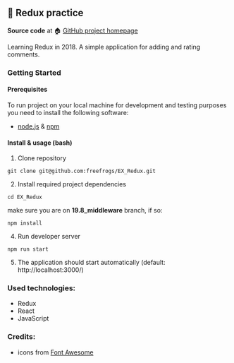 ## :book: Redux practice

**Source code** at :house: [GitHub project homepage]( https://github.com/freefrogs/EX_Redux)

Learning Redux in 2018. A simple application for adding and rating comments.

### Getting Started
#### Prerequisites
To run project on your local machine for development and testing purposes you need to install the following software:
* [node.js](https://nodejs.org/en/) & [npm](https://www.npmjs.com/get-npm)
#### Install & usage (bash)
1. Clone repository 
```
git clone git@github.com:freefrogs/EX_Redux.git
```
2. Install required project dependencies
```
cd EX_Redux
```
make sure you are on **19.8_middleware** branch, if so:
```
npm install
```

4. Run developer server
```
npm run start
```
5. The application should start automatically (default: http://localhost:3000/)

### Used technologies:
* Redux
* React
* JavaScript

### Credits:
* icons from [Font Awesome](https://fontawesome.com/)


